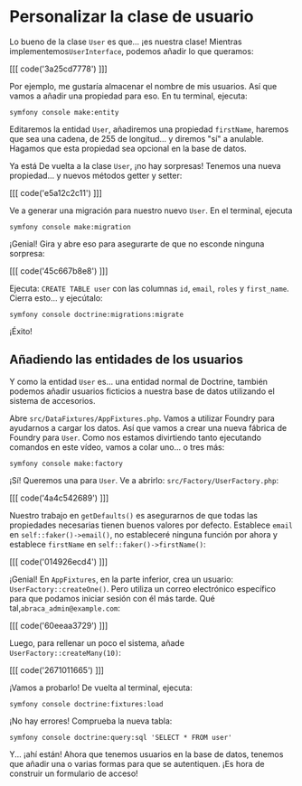 # Personalizar la clase de usuario

Lo bueno de la clase `User` es que... ¡es nuestra clase! Mientras implementemos`UserInterface`, podemos añadir lo que queramos:

[[[ code('3a25cd7778') ]]]

Por ejemplo, me gustaría almacenar el nombre de mis usuarios. Así que vamos a añadir una propiedad para eso. En tu terminal, ejecuta:

```terminal
symfony console make:entity
```

Editaremos la entidad `User`, añadiremos una propiedad `firstName`, haremos que sea una cadena, de 255 de longitud... y diremos "sí" a anulable. Hagamos que esta propiedad sea opcional en la base de datos.

Ya está De vuelta a la clase `User`, ¡no hay sorpresas! Tenemos una nueva propiedad... y nuevos métodos getter y setter:

[[[ code('e5a12c2c11') ]]]

Ve a generar una migración para nuestro nuevo `User`. En el terminal, ejecuta

```terminal
symfony console make:migration
```

¡Genial! Gira y abre eso para asegurarte de que no esconde ninguna sorpresa:

[[[ code('45c667b8e8') ]]]

Ejecuta: `CREATE TABLE user` con las columnas `id`, `email`, `roles` y `first_name`. Cierra esto... y ejecútalo:

```terminal
symfony console doctrine:migrations:migrate
```

¡Éxito!

## Añadiendo las entidades de los usuarios

Y como la entidad `User` es... una entidad normal de Doctrine, también podemos añadir usuarios ficticios a nuestra base de datos utilizando el sistema de accesorios.

Abre `src/DataFixtures/AppFixtures.php`. Vamos a utilizar Foundry para ayudarnos a cargar los datos. Así que vamos a crear una nueva fábrica de Foundry para `User`. Como nos estamos divirtiendo tanto ejecutando comandos en este vídeo, vamos a colar uno... o tres más:

```terminal
symfony console make:factory
```

¡Sí! Queremos una para `User`. Ve a abrirlo: `src/Factory/UserFactory.php`:

[[[ code('4a4c542689') ]]]

Nuestro trabajo en `getDefaults()` es asegurarnos de que todas las propiedades necesarias tienen buenos valores por defecto. Establece `email` en `self::faker()->email()`, no estableceré ninguna función por ahora y establece `firstName` en `self::faker()->firstName()`:

[[[ code('014926ecd4') ]]]

¡Genial! En `AppFixtures`, en la parte inferior, crea un usuario: `UserFactory::createOne()`. Pero utiliza un correo electrónico específico para que podamos iniciar sesión con él más tarde. Qué tal,`abraca_admin@example.com`:

[[[ code('60eeaa3729') ]]]

Luego, para rellenar un poco el sistema, añade `UserFactory::createMany(10)`:

[[[ code('2671011665') ]]]

¡Vamos a probarlo! De vuelta al terminal, ejecuta:

```terminal
symfony console doctrine:fixtures:load
```

¡No hay errores! Comprueba la nueva tabla:

```terminal
symfony console doctrine:query:sql 'SELECT * FROM user'
```

Y... ¡ahí están! Ahora que tenemos usuarios en la base de datos, tenemos que añadir una o varias formas para que se autentiquen. ¡Es hora de construir un formulario de acceso!
